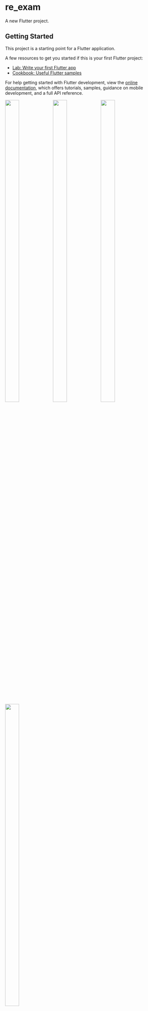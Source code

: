 # re_exam

A new Flutter project.

## Getting Started

This project is a starting point for a Flutter application.

A few resources to get you started if this is your first Flutter project:

- [Lab: Write your first Flutter app](https://docs.flutter.dev/get-started/codelab)
- [Cookbook: Useful Flutter samples](https://docs.flutter.dev/cookbook)

For help getting started with Flutter development, view the
[online documentation](https://docs.flutter.dev/), which offers tutorials,
samples, guidance on mobile development, and a full API reference.
<p>
  <img src="https://github.com/userravina/re_exam/assets/120082785/81bc1725-fa25-4a71-8bd8-834980bb89b4" height="50%" width="30%">
  <img src="https://github.com/userravina/re_exam/assets/120082785/3938dad3-351a-4d43-99ee-a07457df9043"  height="50%" width="30%">
  <img src="https://github.com/userravina/re_exam/assets/120082785/5c989356-429c-42cb-af53-b846c047d09f" height="50%" width="30%">
  <img src="https://github.com/userravina/re_exam/assets/120082785/f047ff5f-f02b-4762-9b23-c0c8345ea5d2"  height="50%" width="30%">
</p>

units_converter 3.0.0 
https://converter-now.web.app/#/conversions/time


   import 'package:flutter/cupertino.dart';
import 'package:flutter/material.dart';
import 'package:flutter/widgets.dart';
import 'package:get/get.dart';
import 'package:sizer/sizer.dart';
import '../../../controller/calculator_controller.dart';

class Currency_Convert_Screen extends StatefulWidget {
  const Currency_Convert_Screen({super.key});

  @override
  State<Currency_Convert_Screen> createState() =>
      _Currency_Convert_ScreenState();
}

class _Currency_Convert_ScreenState extends State<Currency_Convert_Screen> {
  Calculator_Controller controller = Get.find();
  TextEditingController firstcontroller = TextEditingController();
  TextEditingController secoundcontroller = TextEditingController();
  double firstAmount = 0.0;
  double secondAmount = 0.0;

  // Other existing code...

  // Function to handle the conversion based on the entered amount
  void convertCurrency() {
    // Get the entered amount from the first text field
    double amountInINR = double.tryParse(firstcontroller.text) ?? 0.0;
    print("amountInINR${amountInINR}");
    double exchangeRate1 = controller.getAPiRate(controller.selectedCurrency.value.substring(0, 3).toUpperCase(),controller.currancyReta);
    print("exchangeRate1${exchangeRate1}");
    // Get the exchange rate for the selected currency
    double exchangeRate2 = controller.getAPiRate(controller.selectedCurrency2.value.substring(0, 3).toUpperCase(),controller.currancyReta);
    print("exchangeRate2${exchangeRate2}");
    double amountInSelectedCurrency1 = amountInINR / exchangeRate1;
    // Convert the entered amount from INR to the selected currency
    double amountInSelectedCurrency = exchangeRate2 * amountInSelectedCurrency1;
    print("amountInSelectedCurrency${amountInSelectedCurrency}");
    // Display the converted amount in the second text field

    secoundcontroller.text = amountInSelectedCurrency.toStringAsFixed(2);
  }

  @override
  void initState() {
    controller.apiLoad();
    super.initState();
  }
  void swapCurrencies() {
    // Swap selected currencies
    String tempCurrency = firstcontroller.text;
    firstcontroller.text = secoundcontroller.text;
    secoundcontroller.text = tempCurrency;

    // Swap selected flags
    String tempFlag = controller.selectedflag.value;
    controller.selectedflag.value = controller.selectedflag2.value;
    controller.selectedflag2.value = tempFlag;
  }
  @override
  Widget build(BuildContext context) {
    return SafeArea(
      child: Scaffold(
        appBar: AppBar(
          leading: InkWell(
            onTap: () {
              Get.back();
            },
            child: Icon(Icons.arrow_back_ios_new),
          ),
          centerTitle: true,
          title: Text(
            "Currency Converter",
            style: TextStyle(
              color: controller.dark.value ? Colors.white : Colors.black,
              fontWeight: FontWeight.w500,
              fontSize: 18,
            ),
          ),
        ),
        body: Obx(
          () => controller.iscalled.value
              ? Column(
                  children: [
                    Row(
                      children: [
                        Expanded(
                          child: InkWell(
                            onTap: () {
                              _showCurrencySelectorBottomSheet(context);
                            },
                            child: Container(
                              height: 17.h,
                              width: 55.w,
                              child: Column(
                                mainAxisAlignment: MainAxisAlignment.center,
                                children: [
                                  ClipOval(
                                    child: Container(
                                        height: 8.h,
                                        width: 65,
                                        decoration: BoxDecoration(
                                          color: Colors.yellow,
                                          borderRadius:
                                              BorderRadius.circular(150),
                                          image: DecorationImage(
                                              image: NetworkImage(
                                                  "https://athh.co/gst_calc_divine_mongo_new/flag1/${controller.selectedflag.value}"),
                                              fit: BoxFit.cover),
                                        ),),
                                  ),
                                  SizedBox(
                                    height: 2.h,
                                  ),
                                  Row(
                                    mainAxisAlignment: MainAxisAlignment.center,
                                    children: [
                                      Text(
                                        controller.selectedCurrency.value,
                                        style: TextStyle(
                                          fontSize: 16.0,
                                        ),
                                      ),
                                      Icon(Icons.arrow_drop_down),
                                    ],
                                  ),
                                ],
                              ),
                            ),
                          ),
                        ),
                        Expanded(
                          child: InkWell(
                            onTap: () {
                              _showCurrencySelectorBottomSheet2(context);
                            },
                            child: SizedBox(
                              height: 17.h,
                              width: 55.w,
                              child: Column(
                                mainAxisAlignment: MainAxisAlignment.center,
                                children: [
                                  ClipOval(clipBehavior: Clip.antiAlias,
                                    child: Container(
                                      height: 8.h,
                                      width: 65,
                                      decoration: BoxDecoration(
                                        color: Colors.yellow,
                                        borderRadius:
                                            BorderRadius.circular(150),
                                        image: DecorationImage(
                                            image: NetworkImage(
                                                "https://athh.co/gst_calc_divine_mongo_new/flag1/${controller.selectedflag2.value}"),
                                            fit: BoxFit.cover),
                                      ),
                                    ),
                                  ),
                                  SizedBox(
                                    height: 2.h,
                                  ),
                                  Row(
                                    mainAxisAlignment: MainAxisAlignment.center,
                                    children: [
                                      Text(
                                        controller.selectedCurrency2.value,
                                        style: TextStyle(
                                          fontSize: 16.0,
                                        ),
                                      ),
                                      Icon(Icons.arrow_drop_down),
                                    ],
                                  ),
                                ],
                              ),
                            ),
                          ),
                        ),
                      ],
                    ),
                    Row(
                      children: [
                        SizedBox(
                          width: 2.w,
                        ),
                        Expanded(
                          flex: 1,
                          child: Container(
                            height: 6.h,
                            width: 30.w,
                            child: Center(
                              child: TextField(
                                onChanged: (v) {
                                  setState(() {
                                    controller.getAPiRate(controller.selectedCurrency.value.substring(0,3).toUpperCase(),controller.currancyReta);
                                    convertCurrency();
                                  });

                                },
                                controller: firstcontroller,
                                keyboardType: TextInputType.number,
                                cursorWidth: 2,
                                cursorColor: Colors.grey.shade600,
                                cursorHeight: 3.h,
                                decoration: InputDecoration(
                                  hintText: 'Enter no',
                                  hintStyle: TextStyle(
                                      fontSize: 13,
                                      color: Colors.grey.shade400),
                                  prefixText:
                                      "${controller.selectedCurrency.value.substring(0, 3).toUpperCase() + '  '}",
                                  prefixStyle: TextStyle(
                                      color: Colors.grey.shade600,
                                      fontWeight: FontWeight.w600,
                                      fontSize: 15),
                                  // prefixIcon: Icon(Icons.search),
                                  border: OutlineInputBorder(
                                    borderRadius: BorderRadius.circular(10),
                                    borderSide:
                                        BorderSide(color: Colors.grey.shade300),
                                  ),
                                  focusedBorder: OutlineInputBorder(
                                    borderRadius: BorderRadius.circular(10),
                                    borderSide: BorderSide(color: Colors.black),
                                  ),
                                ),
                              ),
                            ),
                          ),
                        ),
                        SizedBox(
                          width: 2.w,
                        ),
                        InkWell(onTap: () {
                          swapCurrencies();
                        },child: Icon(Icons.swap_horiz)),
                        SizedBox(
                          width: 2.w,
                        ),
                        Expanded(
                          flex: 1,
                          child: Container(
                            height: 6.h,
                            width: 43.w,
                            child: Center(
                              child: TextField(
                                controller: secoundcontroller,
                                keyboardType: TextInputType.number,
                                cursorWidth: 2,
                                cursorColor: Colors.grey.shade600,
                                cursorHeight: 3.h,
                                readOnly: true,
                                decoration: InputDecoration(
                                  hintText: 'Enter no',
                                  hintStyle: TextStyle(
                                      fontSize: 13,
                                      color: Colors.grey.shade400),
                                  prefixText:
                                      "${controller.selectedCurrency2.value.substring(0, 3).toUpperCase() + '  '}",
                                  prefixStyle: TextStyle(
                                      color: Colors.grey.shade600,
                                      fontWeight: FontWeight.w600,
                                      fontSize: 15),
                                  // prefixIcon: Icon(Icons.search),
                                  border: OutlineInputBorder(
                                    borderRadius: BorderRadius.circular(10),
                                    borderSide:
                                        BorderSide(color: Colors.grey.shade300),
                                  ),
                                  focusedBorder: OutlineInputBorder(
                                    borderRadius: BorderRadius.circular(10),
                                    borderSide: BorderSide(color: Colors.black),
                                  ),
                                ),
                              ),
                            ),
                          ),
                        ),
                        SizedBox(
                          width: 2.w,
                        ),

                      ],
                    ),
                    SizedBox(height: 3.h,),

                  ],
                )
              : Column(
                  children: [
                    Center(
                      child: CircularProgressIndicator(),
                    ),
                  ],
                ),
        ),
      ),
    );
  }

  void _showCurrencySelectorBottomSheet(BuildContext context) {
    showModalBottomSheet(
      context: context,
      builder: (context) {
        String searchText = '';

        return StatefulBuilder(
          builder: (BuildContext context, StateSetter setState) {
            return Container(
              height: 50.h, // Adjust the height as needed
              child: Padding(
                padding: const EdgeInsets.all(10),
                child: Column(
                  children: [
                    Expanded(
                      flex: 0,
                      child: Container(
                        height: 50.0,
                        child: Center(
                          child: TextField(
                            style: TextStyle(),
                            onChanged: (value) {
                              setState(() {
                                searchText = value;
                              });
                            },
                            decoration: InputDecoration(
                              hintText: 'Search',
                              prefixIcon: Icon(Icons.search),
                              border: OutlineInputBorder(
                                borderRadius: BorderRadius.circular(25.0),
                                borderSide: BorderSide(),
                              ),
                              focusedBorder: OutlineInputBorder(
                                borderRadius: BorderRadius.circular(25.0),
                                borderSide: BorderSide(color: Colors.black),
                              ),
                            ),
                          ),
                        ),
                      ),
                    ),
                    Expanded(
                      flex: 4,
                      child: ListView.builder(
                        itemCount: controller.flagJsonList!.length,
                        itemBuilder: (context, index) {
                          final flag = controller.flagJsonList![index];
                          if (flag.name!
                              .toLowerCase()
                              .contains(searchText.toLowerCase())) {
                            return ListTile(
                              onTap: () {
                                setState(() {
                                  controller.selectedCurrency.value = flag.name!;
                                  final splitted = controller.selectedCurrency.value.split(' ');
                                  controller.selectedCurrency.value = splitted[0];
                                  print(" =========== ${controller.selectedCurrency.value} ======== ");

                                  controller.selectedflag.value = flag.flag!;
                                });
                                Navigator.pop(context);
                              },
                              leading: Image.network(
                                "https://athh.co/gst_calc_divine_mongo_new/flag1/${flag.flag}",
                                width: 20, // Adjust the width as needed
                                height: 20, // Adjust the height as needed
                              ),
                              title: Text(flag.name!),
                            );
                          } else {
                            return SizedBox(); // Return empty container if not matching search
                          }
                        },
                      ),
                    ),
                  ],
                ),
              ),
            );
          },
        );
      },
    );
  }

  void _showCurrencySelectorBottomSheet2(BuildContext context) {
    showModalBottomSheet(
      context: context,
      builder: (context) {
        String searchText = '';

        return StatefulBuilder(
          builder: (BuildContext context, StateSetter setState) {
            return Container(
              height: 80.h, // Adjust the height as needed
              child: Padding(
                padding: const EdgeInsets.all(10),
                child: Column(
                  children: [
                    Expanded(
                      flex: 0,
                      child: Container(
                        height: 50.0,
                        child: Center(
                          child: TextField(
                            style: TextStyle(),
                            onChanged: (value) {
                              setState(() {
                                searchText = value;
                              });
                            },
                            decoration: InputDecoration(
                              hintText: 'Search',
                              prefixIcon: Icon(Icons.search),
                              border: OutlineInputBorder(
                                borderRadius: BorderRadius.circular(25.0),
                                borderSide: BorderSide(),
                              ),
                              focusedBorder: OutlineInputBorder(
                                borderRadius: BorderRadius.circular(25.0),
                                borderSide: BorderSide(color: Colors.black),
                              ),
                            ),
                          ),
                        ),
                      ),
                    ),
                    Expanded(
                      flex: 4,
                      child: ListView.builder(
                        itemCount: controller.flagJsonList!.length,
                        itemBuilder: (context, index) {
                          final flag = controller.flagJsonList![index];
                          if (flag.name!.toLowerCase().contains(searchText.toLowerCase())) {
                            return ListTile(
                              onTap: () {
                                setState(() {
                                  controller.selectedCurrency2.value = flag.name!;
                                  final splitted = controller.selectedCurrency2.value.split(' ');
                                  controller.selectedCurrency2.value = splitted[0];
                                  print(" =========== ${controller.selectedCurrency2.value} ======== ");
                                  controller.selectedflag2.value = flag.flag!;
                                });
                                Navigator.pop(context);
                              },
                              leading: Image.network(
                                "https://athh.co/gst_calc_divine_mongo_new/flag1/${flag.flag}",
                                width: 20, // Adjust the width as needed
                                height: 20, // Adjust the height as needed
                              ),
                              title: Text(flag.name!),
                            );
                          } else {
                            return SizedBox();
                          }
                        },
                      ),
                    ),
                  ],
                ),
              ),
            );
          },
        );
      },
    );
  }
}

